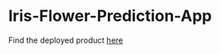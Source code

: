 # Iris-Flower-Prediction-App

Find the deployed product [here](https://share.streamlit.io/harshita1036/iris-flower-prediction-app/main/iris.py)

